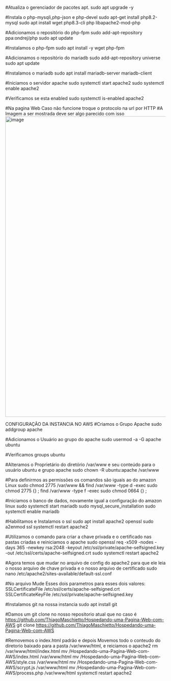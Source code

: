#Atualiza o gerenciador de pacotes apt.
sudo apt upgrade -y

#Instala o php-mysqli,php-json e php-devel
sudo apt-get install php8.2-mysql
sudo apt install  wget php8.3-cli php libapache2-mod-php

#Adicionamos o repositório do php-fpm
sudo add-apt-repository ppa:ondrej/php
sudo apt update

#Instalamos o php-fpm
sudo apt install -y wget php-fpm

#Adicionamos o repositório do mariadb
sudo add-apt-repository universe
sudo apt update

#Instalamos o mariadb
sudo apt install mariadb-server mariadb-client

#Iniciamos o servidor apache
sudo systemctl start apache2
sudo systemctl enable apache2

#Verificamos se esta enabled
sudo systemctl is-enabled apache2

#Na pagina Web Caso não funcione troque o protocolo na url por HTTP
#A Imagem a ser mostrada deve ser algo parecido com isso
<img width="874" height="942" alt="image" src="https://github.com/user-attachments/assets/f801f982-8cd1-455f-872e-fe679decfc05" />


CONFIGURAÇÃO DA INSTANCIA NO AWS
#Criamos o Grupo Apache
sudo addgroup apache

#Adicionamos o Usuário ao grupo do apache
sudo usermod -a -G apache ubuntu

#Verificamos 
groups ubuntu

#Alteramos o Proprietário do diretório /var/www e seu conteúdo para o usuário ubuntu e grupo apache
sudo chown -R ubuntu:apache /var/www

#Para definirmos as permissões os comandos são iguais ao do amazon Linux
sudo chmod 2775 /var/www && find /var/www -type d -exec sudo chmod 2775 {} \;
find /var/www -type f -exec sudo chmod 0664 {} \;

#Iniciamos o banco de dados, novamente igual a configuração do amazon linux
sudo systemctl start mariadb
sudo mysql_secure_installation
sudo systemctl enable mariadb

#Habilitamos e Instalamos o ssl
sudo apt install apache2 openssl
sudo a2enmod ssl
systemctl restart apache2

#Utilizamos o comando para criar a chave privada e o certificado nas pastas criadas e reiniciamos o apache
sudo openssl req -x509 -nodes -days 365 -newkey rsa:2048 -keyout /etc/ssl/private/apache-selfsigned.key -out /etc/ssl/certs/apache-selfsigned.crt
sudo systemctl restart apache2

#Agora temos que mudar no arquivo de config do apache2 para que ele leia o nosso arquivo de chave privada e o nosso arquivo de certificado
sudo nano /etc/apache2/sites-available/default-ssl.conf

#No arquivo Mude Esses dois parametros para esses dois valores:
SSLCertificateFile /etc/ssl/certs/apache-selfsigned.crt
SSLCertificateKeyFile /etc/ssl/private/apache-selfsigned.key 

#Instalamos git na nossa instancia
sudo apt install git

#Damos um git clone no nosso repositorio atual que no caso é https://github.com/ThiagoMaschietto/Hospedando-uma-Pagina-Web-com-AWS
git clone https://github.com/ThiagoMaschietto/Hospedando-uma-Pagina-Web-com-AWS

#Removemos o index.html padrão e depois Movemos todo o conteudo do diretorio baixado para a pasta /var/www/html, e reiciamos o apache2
rm /var/www/html/index.html
mv /Hospedando-uma-Pagina-Web-com-AWS/index.html /var/www/html
mv /Hospedando-uma-Pagina-Web-com-AWS/style.css /var/www/html
mv /Hospedando-uma-Pagina-Web-com-AWS/scrypt.js /var/www/html
mv /Hospedando-uma-Pagina-Web-com-AWS/process.php /var/www/html
systemctl restart apache2

